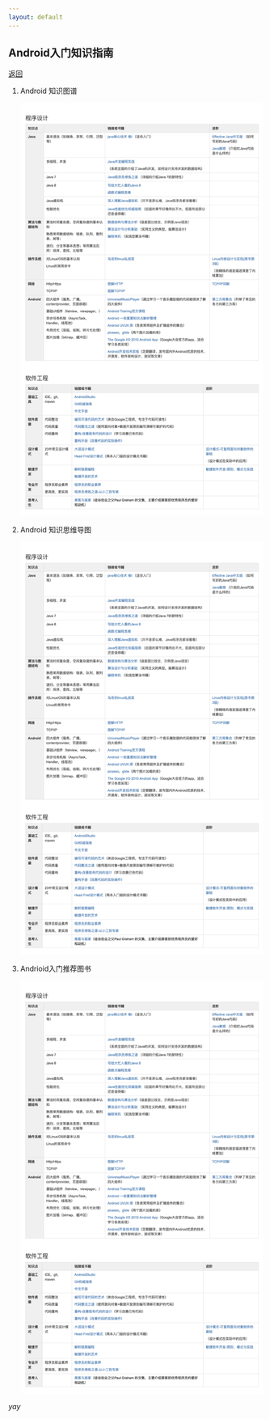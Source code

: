 ```yaml
---
layout: default
---
```

## Android入门知识指南

[返回](./)


1.  Android 知识图谱

    ![Branching](./assets/images/Picture1.png)
    
1.  Android 知识思维导图

    ![Branching](./assets/images/Picture1.png)
    
1. Andrioid入门推荐图书
 
    ![Branching](./assets/images/Picture1.png)
    
    
_yay_


